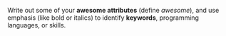 Write out some of your **awesome attributes** (define _awesome_), and use emphasis (like bold or italics) to identify **keywords**, programming languages, or skills. 
